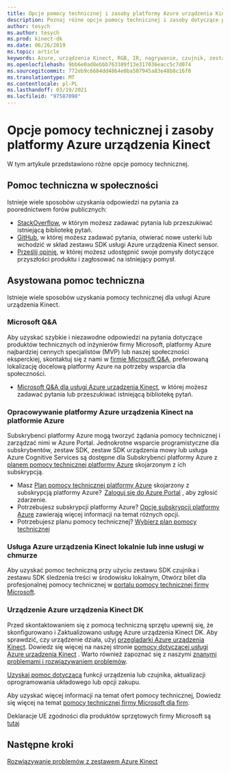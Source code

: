 ```yaml
---
title: Opcje pomocy technicznej i zasoby platformy Azure urządzenia Kinect
description: Poznaj różne opcje pomocy technicznej i zasoby dotyczące platformy Azure urządzenia Kinect.
author: tesych
ms.author: tesych
ms.prod: kinect-dk
ms.date: 06/26/2019
ms.topic: article
keywords: Azure, urządzenia Kinect, RGB, IR, nagrywanie, czujnik, zestaw SDK, dostęp, Głębokość, wideo, kamera, IMU, ruch, czujnik, dźwięk, mikrofon, Matroska, zestaw SDK czujnika, pobieranie, treść, śledzenie, obsługa
ms.openlocfilehash: 9bb6e0ad8ebbb763389f13e317036eacc5c7d074
ms.sourcegitcommit: 772eb9c6684dd4864e0ba507945a83e48b8c16f0
ms.translationtype: MT
ms.contentlocale: pl-PL
ms.lasthandoff: 03/19/2021
ms.locfileid: "97587098"
---
```

# <a name="azure-kinect-support-options-and-resources"></a>Opcje pomocy technicznej i zasoby platformy Azure urządzenia Kinect

W tym artykule przedstawiono różne opcje pomocy technicznej.

## <a name="community-support"></a>Pomoc techniczna w społeczności

Istnieje wiele sposobów uzyskania odpowiedzi na pytania za poorednictwem forów publicznych:

- [StackOverflow](https://stackoverflow.com/search?q=azurekinect&s=3b855ed0-8564-4961-856f-9614aeab4c0d&s=fd9ea920-622c-4d8e-b908-ec996e1f1403), w którym możesz zadawać pytania lub przeszukiwać istniejącą bibliotekę pytań.
- [GitHub](https://github.com/Microsoft/Azure-Kinect-Sensor-SDK), w której możesz zadawać pytania, otwierać nowe usterki lub wchodzić w skład zestawu SDK usługi Azure urządzenia Kinect sensor.
- [Prześlij opinię](https://feedback.azure.com/forums/920053-azure-kinect-dk), w której możesz udostępnić swoje pomysły dotyczące przyszłości produktu i zagłosować na istniejący pomysł.

## <a name="assisted-support"></a>Asystowana pomoc techniczna

Istnieje wiele sposobów uzyskania pomocy technicznej dla usługi Azure urządzenia Kinect.

### <a name="microsoft-qa"></a>Microsoft Q&A

Aby uzyskać szybkie i niezawodne odpowiedzi na pytania dotyczące produktów technicznych od inżynierów firmy Microsoft, platformy Azure najbardziej cennych specjalistów (MVP) lub naszej społeczności eksperckiej, skontaktuj się z nami w [firmie Microsoft Q&A](/answers/products/azure), preferowaną lokalizację docelową platformy Azure na potrzeby wsparcia dla społeczności.

- [Microsoft Q&A dla usługi Azure urządzenia Kinect](/answers/topics/azure-kinect-dk.html), w której możesz zadawać pytania lub przeszukiwać istniejącą bibliotekę pytań.

### <a name="development-azure-kinect-on-azure"></a>Opracowywanie platformy Azure urządzenia Kinect na platformie Azure

Subskrybenci platformy Azure mogą tworzyć żądania pomocy technicznej i zarządzać nimi w Azure Portal. Jednokrotne wsparcie programistyczne dla subskrybentów, zestaw SDK, zestaw SDK urządzenia mowy lub usługa Azure Cognitive Services są dostępne dla Subskrybenci platformy Azure z [planem pomocy technicznej platformy Azure](https://azure.microsoft.com/support/plans/) skojarzonym z ich subskrypcją.

  - Masz [Plan pomocy technicznej platformy Azure](https://azure.microsoft.com/support/plans/) skojarzony z subskrypcją platformy Azure?  [Zaloguj się do Azure Portal](https://ms.portal.azure.com/) , aby zgłosić zdarzenie.
  - Potrzebujesz subskrypcji platformy Azure? [Opcje subskrypcji platformy Azure](https://azure.microsoft.com/pricing/purchase-options/) zawierają więcej informacji na temat różnych opcji.
  - Potrzebujesz planu pomocy technicznej? [Wybierz plan pomocy technicznej](https://azure.microsoft.com/support/plans/)

### <a name="azure-kinect-on-premises-or-other-cloud-services"></a>Usługa Azure urządzenia Kinect lokalnie lub inne usługi w chmurze

Aby uzyskać pomoc techniczną przy użyciu zestawu SDK czujnika i zestawu SDK śledzenia treści w środowisku lokalnym, Otwórz bilet dla profesjonalnej pomocy technicznej w [portalu pomocy technicznej firmy Microsoft](https://support.microsoft.com/supportforbusiness/productselection?sapId=c49ea5bb-2b09-8612-be35-d55159732667).

### <a name="azure-kinect-dk-device"></a>Urządzenie Azure urządzenia Kinect DK

Przed skontaktowaniem się z pomocą techniczną sprzętu upewnij się, że skonfigurowano i Zaktualizowano usługę Azure urządzenia Kinect DK. Aby sprawdzić, czy urządzenie działa, użyj [przeglądarki Azure urządzenia Kinect](azure-kinect-viewer.md). Dowiedz się więcej na naszej stronie [pomocy dotyczącej usługi Azure urządzenia Kinect](./index.yml) .
Warto również zapoznać się z naszymi [znanymi problemami i rozwiązywaniem problemów](troubleshooting.md).

[Uzyskaj pomoc dotyczącą](https://support.microsoft.com/supportforbusiness/productselection?sapId=f77b1b95-721e-43a0-2db8-b01e81a3f813) funkcji urządzenia lub czujnika, aktualizacji oprogramowania układowego lub opcji zakupu.

Aby uzyskać więcej informacji na temat ofert pomocy technicznej, Dowiedz się więcej na temat [pomocy technicznej firmy Microsoft dla firm](https://support.microsoft.com/help/4341255/support-for-business).

Deklaracje UE zgodności dla produktów sprzętowych firmy Microsoft są [tutaj](https://www.microsoft.com/en-us/eu-declarations-compliance?activetab=pivot1:primaryr3)

## <a name="next-steps"></a>Następne kroki

[Rozwiązywanie problemów z zestawem Azure Kinect](troubleshooting.md)